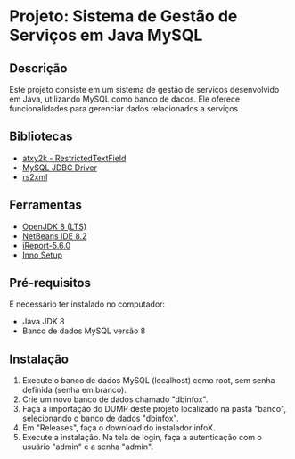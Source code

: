 # Projeto: Sistema de Gestão de Serviços em Java MySQL

## Descrição
Este projeto consiste em um sistema de gestão de serviços desenvolvido em Java, utilizando MySQL como banco de dados. Ele oferece funcionalidades para gerenciar dados relacionados a serviços.

## Bibliotecas
- [atxy2k - RestrictedTextField](http://atxy2k.github.io/RestrictedTextField/)
- [MySQL JDBC Driver](https://dev.mysql.com/downloads/connector/j/)
- [rs2xml](https://sourceforge.net/projects/finalangelsanddemons/files/rs2xml.jar/download)

## Ferramentas
- [OpenJDK 8 (LTS)](https://adoptopenjdk.net/)
- [NetBeans IDE 8.2](https://netbeans-ide.informer.com/8.2/)
- [iReport-5.6.0](https://sourceforge.net/projects/ireport/)
- [Inno Setup](https://jrsoftware.org/isinfo.php)

## Pré-requisitos
É necessário ter instalado no computador:
- Java JDK 8
- Banco de dados MySQL versão 8

## Instalação
1. Execute o banco de dados MySQL (localhost) como root, sem senha definida (senha em branco).
2. Crie um novo banco de dados chamado "dbinfox".
3. Faça a importação do DUMP deste projeto localizado na pasta "banco", selecionando o banco de dados "dbinfox".
4. Em "Releases", faça o download do instalador infoX.
5. Execute a instalação. Na tela de login, faça a autenticação com o usuário "admin" e a senha "admin".